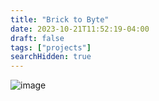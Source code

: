 ```yaml
---
title: "Brick to Byte"
date: 2023-10-21T11:52:19-04:00
draft: false
tags: ["projects"]
searchHidden: true
---
```


![image](/posts/image.png)


